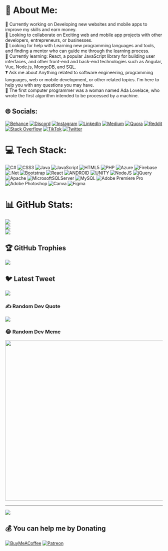 # 💫 About Me:
🔭 Currently working on Developing new websites and mobile apps to improve my skills and earn money.<br>🤝 Looking to collaborate on Exciting web and mobile app projects with other developers, entrepreneurs, or businesses.<br>🙏 Looking for help with Learning new programming languages and tools, and finding a mentor who can guide me through the learning process.<br>🌱 Currently learning: React, a popular JavaScript library for building user interfaces, and other front-end and back-end technologies such as Angular, Vue, Node.js, MongoDB, and SQL.<br>❓ Ask me about Anything related to software engineering, programming languages, web or mobile development, or other related topics. I'm here to help you with any questions you may have.<br>🎉 The first computer programmer was a woman named Ada Lovelace, who wrote the first algorithm intended to be processed by a machine.


## 🌐 Socials:
[![Behance](https://img.shields.io/badge/Behance-1769ff?logo=behance&logoColor=white)](https://behance.net/sithumudayanga) [![Discord](https://img.shields.io/badge/Discord-%237289DA.svg?logo=discord&logoColor=white)](https://discord.gg/sithum#9773) [![Instagram](https://img.shields.io/badge/Instagram-%23E4405F.svg?logo=Instagram&logoColor=white)](https://instagram.com/sithumsaga) [![LinkedIn](https://img.shields.io/badge/LinkedIn-%230077B5.svg?logo=linkedin&logoColor=white)](https://linkedin.com/in/sithum-udayanga-163455246) [![Medium](https://img.shields.io/badge/Medium-12100E?logo=medium&logoColor=white)](https://medium.com/@sithum_udayanga) [![Quora](https://img.shields.io/badge/Quora-%23B92B27.svg?logo=Quora&logoColor=white)](https://quora.com/profile/Sithum-Udayanga) [![Reddit](https://img.shields.io/badge/Reddit-%23FF4500.svg?logo=Reddit&logoColor=white)](https://reddit.com/user/codesithum) [![Stack Overflow](https://img.shields.io/badge/-Stackoverflow-FE7A16?logo=stack-overflow&logoColor=white)](https://stackoverflow.com/users/19275600/sithum-udayanga) [![TikTok](https://img.shields.io/badge/TikTok-%23000000.svg?logo=TikTok&logoColor=white)](https://tiktok.com/@sithumsaga) [![Twitter](https://img.shields.io/badge/Twitter-%231DA1F2.svg?logo=Twitter&logoColor=white)](https://twitter.com/SithumSaga) 

# 💻 Tech Stack:
![C#](https://img.shields.io/badge/c%23-%23239120.svg?style=for-the-badge&logo=c-sharp&logoColor=white) ![CSS3](https://img.shields.io/badge/css3-%231572B6.svg?style=for-the-badge&logo=css3&logoColor=white) ![Java](https://img.shields.io/badge/java-%23ED8B00.svg?style=for-the-badge&logo=java&logoColor=white) ![JavaScript](https://img.shields.io/badge/javascript-%23323330.svg?style=for-the-badge&logo=javascript&logoColor=%23F7DF1E) ![HTML5](https://img.shields.io/badge/html5-%23E34F26.svg?style=for-the-badge&logo=html5&logoColor=white) ![PHP](https://img.shields.io/badge/php-%23777BB4.svg?style=for-the-badge&logo=php&logoColor=white) ![Azure](https://img.shields.io/badge/azure-%230072C6.svg?style=for-the-badge&logo=azure-devops&logoColor=white) ![Firebase](https://img.shields.io/badge/firebase-%23039BE5.svg?style=for-the-badge&logo=firebase) ![.Net](https://img.shields.io/badge/.NET-5C2D91?style=for-the-badge&logo=.net&logoColor=white) ![Bootstrap](https://img.shields.io/badge/bootstrap-%23563D7C.svg?style=for-the-badge&logo=bootstrap&logoColor=white) ![React](https://img.shields.io/badge/react-%2320232a.svg?style=for-the-badge&logo=react&logoColor=%2361DAFB) ![ANDROID](https://img.shields.io/badge/android-%2320232a.svg?style=for-the-badge&logo=android&logoColor=%a4c639) ![UNITY](https://img.shields.io/badge/Unity-%2320232a.svg?style=for-the-badge&logo=unity&logoColor=white) ![NodeJS](https://img.shields.io/badge/node.js-6DA55F?style=for-the-badge&logo=node.js&logoColor=white) ![jQuery](https://img.shields.io/badge/jquery-%230769AD.svg?style=for-the-badge&logo=jquery&logoColor=white) ![Apache](https://img.shields.io/badge/apache-%23D42029.svg?style=for-the-badge&logo=apache&logoColor=white) ![MicrosoftSQLServer](https://img.shields.io/badge/Microsoft%20SQL%20Sever-CC2927?style=for-the-badge&logo=microsoft%20sql%20server&logoColor=white) ![MySQL](https://img.shields.io/badge/mysql-%2300f.svg?style=for-the-badge&logo=mysql&logoColor=white) ![Adobe Premiere Pro](https://img.shields.io/badge/Adobe%20Premiere%20Pro-9999FF.svg?style=for-the-badge&logo=Adobe%20Premiere%20Pro&logoColor=white) ![Adobe Photoshop](https://img.shields.io/badge/adobephotoshop-%2331A8FF.svg?style=for-the-badge&logo=adobephotoshop&logoColor=white) ![Canva](https://img.shields.io/badge/Canva-%2300C4CC.svg?style=for-the-badge&logo=Canva&logoColor=white) 	![Figma](https://img.shields.io/badge/figma-%23F24E1E.svg?style=for-the-badge&logo=figma&logoColor=white)
# 📊 GitHub Stats:
![](https://github-readme-stats.vercel.app/api?username=CodeSithum&theme=radical&hide_border=true&include_all_commits=true&count_private=true)<br/>
![](https://github-readme-streak-stats.herokuapp.com/?user=CodeSithum&theme=radical&hide_border=true)<br/>
![](https://github-readme-stats.vercel.app/api/top-langs/?username=CodeSithum&theme=radical&hide_border=true&include_all_commits=true&count_private=true&layout=compact)

## 🏆 GitHub Trophies
![](https://github-profile-trophy.vercel.app/?username=CodeSithum&theme=radical&no-frame=true&no-bg=false&margin-w=4)

## 🐦 Latest Tweet
[![](https://gtce.itsvg.in/api?username=SithumSaga)](https://twitter.com/SithumSaga)

### ✍️ Random Dev Quote
![](https://quotes-github-readme.vercel.app/api?type=horizontal&theme=radical)

### 😂 Random Dev Meme
<img src="https://rm.up.railway.app/" width="512px"/>

---
[![](https://visitcount.itsvg.in/api?id=CodeSithum&icon=0&color=0)](https://visitcount.itsvg.in)

  ## 💰 You can help me by Donating
  [![BuyMeACoffee](https://img.shields.io/badge/Buy%20Me%20a%20Coffee-ffdd00?style=for-the-badge&logo=buy-me-a-coffee&logoColor=black)](https://www.buymeacoffee.com/sithumudaya) [![Patreon](https://img.shields.io/badge/Patreon-F96854?style=for-the-badge&logo=patreon&logoColor=white)](https://patreon.com/sithumudayanga) 

  
<!-- Proudly created with GPRM ( https://gprm.itsvg.in ) -->
